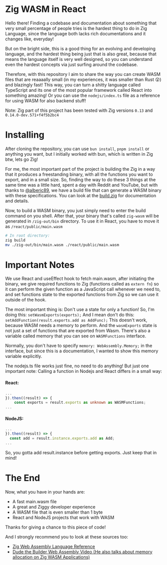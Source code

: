 # Zig WASM in React

Hello there! Finding a codebase and documentation about something that very small percentage of people tries is the hardest thing to do in Zig Language, since the language both lacks rich documentations and it changes like, everyday!

But on the bright side, this is a good thing for an evolving and developing language, and the hardest thing being just that is also great, because that means the language itself is very well designed, so you can understand even the hardest concepts via just surfing around the codebase.

Therefore, with this repository I aim to share the way you can create WASM files that are reaaaally small (in my experiences, it was smaller than Rust 😲) and blazingly fast! This way, you can turn a shitty language called TypeScript and its one of the most popular framework called React into something amazing! Or you can use the `nodejs/index.ts` file as a reference for using WASM for also backend stuff!

Note: Zig part of this project has been tested with Zig versions `0.13` and `0.14.0-dev.571+f4f5b2bc4`

# Installing

After cloning the repository, you can use `bun install`, `pnpm install` or anything you want, but I initially worked with bun, which is written in Zig btw, lets go Zig!

For me, the most important part of the project is building the Zig in a way that it produces a freestanding binary, with all the functions you want to export, and in a small size. So, finding the way to do these 3 things at the same time was a little hard, spent a day with Reddit and YouTube, but with thanks to [@alberic89](https://github.com/alberic89), we have a build file that can generate a WASM binary with these specifications. You can look at the [build.zig](https://github.com/Cugatay/zig-wasm-react-nodejs/blob/main/build.zig) for documentation and details.

Now, to build a WASM binary, you just simply need to enter the build command on you shell. After that, your binary that's called `zig-wasm` will be generated in `/zig-out/bin` directory. To use it in React, you have to move it as `/react/public/main.wasm`

```bash
# In root directory:
zig build
mv ./zig-out/bin/main.wasm ./react/public/main.wasm
```

# Important Notes

We use React and useEffect hook to fetch main.wasm, after initiating the binary, we give required functions to Zig (functions called as `extern fn`) so it can perform the given function as a JavaScript call whenever we need to, and set functions state to the exported functions from Zig so we can use it outside of the hook.

The most important thing is: Don't use a state for only a function! So, I'm doing this: `setWasmExports(exports);` And I mean don't do this: `setAddFunction(result.exports.add as AddFunc);` This doesn't work, because WASM needs a memory to perform. And the `wasmExports` state is not just a set of functions that are exported from Wasm. There's also a variable called memory that you can see on `WASMFunctions` interface.

Normally, you don't have to specify `memory: WebAssembly.Memory;` in the interface, but since this is a documentation, I wanted to show this memory variable explicitly.

The nodejs.ts file works just fine, no need to do anything! But just one important note: Calling a function in Nodejs and React differs in a small way:

#### React:

```Typescript
...
}).then((result) => {
    const exports = result.exports as unknown as WASMFunctions;
...
```

#### NodeJS:

```Typescript
...
}).then((result) => {
  const add = result.instance.exports.add as Add;
...
```

So, you gotta add result.instance before getting exports. Just keep that in mind!

# The End

Now, what you have in your hands are:

- A fast main.wasm file
- A great and Ziggy developer experience
- A WASM file that is even smaller than 1 byte
- React and NodeJS projects that work with WASM

Thanks for giving a chance to this piece of code!

And I strongly recommend you to look at these sources too:

- [Zig Web Assembly Language Reference](https://ziglang.org/documentation/0.9.0/#WebAssembly)
- [Dude the Builder Web Assembly Video \(He also talks about memory allocation on Zig WASM Applications)](https://youtu.be/tG8-xXQlS6Q)
